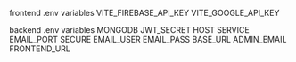 frontend .env variables
VITE_FIREBASE_API_KEY
VITE_GOOGLE_API_KEY


backend .env variables
MONGODB
JWT_SECRET
HOST
SERVICE
EMAIL_PORT
SECURE
EMAIL_USER
EMAIL_PASS
BASE_URL
ADMIN_EMAIL
FRONTEND_URL
